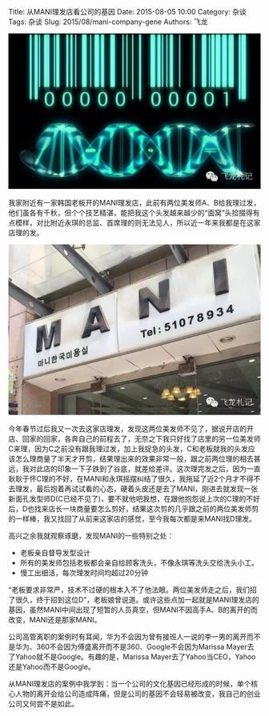 Title: 从MANI理发店看公司的基因
Date: 2015-08-05 10:00
Category: 杂谈
Tags: 杂谈
Slug: 2015/08/mani-company-gene
Authors: 飞龙

![gene](/static/2015/08/gene.jpg)

我家附近有一家韩国老板开的MANI理发店，此前有两位美发师A、B给我理过发，他们虽各有千秋，但个个技艺精湛，能把我这个头发越来越少的“面窝”头拾掇得有点模样，对比附近永琪的总监、首席理的则无法见人，所以近一年来我都是在这家店理的发。

![mani](/static/2015/08/mani.jpg)

今年春节过后我又一次去这家店理发，发现这两位美发师不见了，据说开店的开店、回家的回家，各奔自己的前程去了，无奈之下我只好找了店里的另一位美发师C来理，因为C之前没有跟我理过发，加上我捉急的头发，C和老板就我的头发应该怎么理商量了半天才开剪，结果理出来的效果非常一般，跟之前两位理的相去甚远，我对此店的印象一下子跌到了谷底，就差给差评。这次理完发之后，因为一直耿耿于怀C理的不好，在MANI和永琪摇摆纠结了很久，我拖延了近2个月才不得不去理发，最后抱着再试试看的心态，硬着头皮还是去了MANI，刚进去就发现一张新面孔发型师D(C已经不见了)，要不就他吧我想，在跟他抱怨说上次的C理的不好后，D也找来店长一块商量要怎么剪好，结果这次剪的几乎跟之前的两位美发师剪的一样棒，我又找回了从前来这家店的感觉，至今我每次都是来MANI找D理发。

高兴之余我就观察琢磨，发现MANI的一些特别之处：

- 老板亲自督导发型设计
- 所有的美发师包括老板都会亲自给顾客洗头，不像永琪等洗头交给洗头小工。
- 慢工出细活，每次理发时间均超过20分钟

“老板要求非常严，技术不过硬的根本入不了他法眼。两位美发师走之后，我们招了很久，终于招到这位D”，老板娘曾说道。或许这些点加一起就是MANI理发店的基因，虽然MANI中间出现了短暂的人员真空，但MANI不因高手A、B的离开的而改变，MANI还是那家MANI。

公司高管离职的案例时有耳闻，华为不会因为曾有接班人一说的李一男的离开而不是华为、360不会因为傅盛离开而不是360、Google不会因为Marissa Mayer去了Yahoo就不是Google。有趣的是，Marissa Mayer去了Yahoo当CEO，Yahoo还是Yahoo而不是Google。

从MANI理发店的案例中我学到：当一个公司的文化基因已经形成的时候，单个核心人物的离开会给公司造成阵痛，但是公司的基因不会轻易被改变，我自己的创业公司又何尝不是如此。
